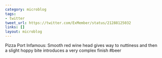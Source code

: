 ```yaml
---
category: microblog
tags:
- twitter
tweet_url: https://twitter.com/ExMember/status/21288125032
links: []
layout: microblog
---
```

Pizza Port Infamous: Smooth red wine head gives way to nuttiness and then a slight hoppy bite introduces a very complex finish  #beer
